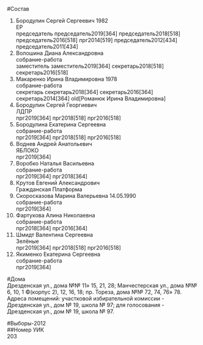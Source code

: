 #Состав  
1. Бородулин Сергей Сергеевич 1982  
    ЕР  
    председатель председатель2019[364] председатель2018[518] председатель2016[518] прг2014[519] председатель2012[434] председатель2011[434]  
2. Волошина Диана Александровна  
    собрание-работа  
    заместитель заместитель2019[364] секретарь2018[518] секретарь2016[518]  
3. Макаренко Ирина Владимировна 1978  
    собрание-работа  
    секретарь секретарь2018[364] секретарь2016[364] секретарь2014[364] old[Романюк Ирина Владимировна]  
4. Бородулин Сергей Георгиевич  
    ЛДПР  
    прг2019[364] прг2018[518] прг2016[518]  
5. Бородулина Екатерина Сергеевна  
    собрание-работа  
    прг2019[364] прг2018[518] прг2016[518]  
6. Воднев Андрей Анатольевич  
    ЯБЛОКО  
    прг2019[364]  
7. Воробко Наталья Васильевна  
    собрание-работа  
    прг2019[364] прг2018[364]  
8. Крутов Евгений Александрович  
    Гражданская Платформа  
9. Скоросказова Марина Валерьевна 14.05.1990  
    собрание-работа  
    прг2019[364]  
10. Фартукова Алина Николаевна  
    собрание-работа  
    прг2018[364] прг2016[364]  
11. Шмидт Валентина Сергеевна  
    Зелёные  
    прг2019[364] прг2018[518] прг2016[518]  
12. Якименко Екатерина Сергеевна  
    собрание-работа  
    прг2019[364]  
  
#Дома  
Дрезденская ул., дома №№ 11» 15, 21, 28; Манчестерская ул., дома №№ 6, 10, 1 ©(корпус 2), 12, 16, 18; пр. Тореза, дома №№ 72, 74, 76» 78. Адреса помещений: участковой избирательной комиссии - Дрезденская ул., дом № 19, школа № 97; для голосования - Дрезденская ул., дом № 19, школа № 97.  
  
#Выборы-2012  
##Номер УИК  
203  
